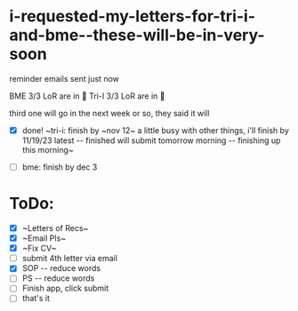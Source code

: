 # i-requested-my-letters-for-tri-i-and-bme--these-will-be-in-very-soon

reminder emails sent just now

BME 3/3 LoR are in 🥳
Tri-I 3/3 LoR are in 🥳

third one will go in the next week or so, they said it will

- [x] done! ~tri-i: finish by ~nov 12~ a little busy with other things, i'll finish by 11/19/23 latest -- finished will submit tomorrow morning -- finishing up this morning~

- [ ] bme: finish by dec 3

# ToDo:
- [x] ~Letters of Recs~
- [x] ~Email PIs~
- [x] ~Fix CV~
- [ ] submit 4th letter via email
- [x] SOP -- reduce words
- [ ] PS -- reduce words
- [ ] Finish app, click submit
- [ ] that's it
